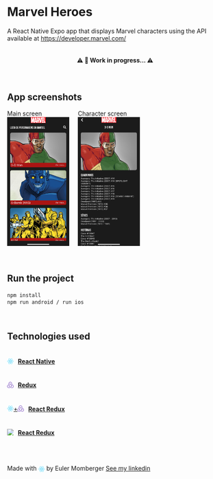 # Marvel Heroes

A React Native Expo app that displays Marvel characters using the API available at https://developer.marvel.com/

<div style="display: flex; justify-content: center;">
  <h4>⚠️ 🚀 Work in progress... ⚠️</h4>
</div>

<br>

## App screenshots

<div style="display: flex;">
  <div style="display: flex; flex-direction: column; margin-right: 10px;">
    <span>Main screen</span>
    <img src="./github/Screenshot1.png" height="300px">
  </div>
  <div style="display: flex; flex-direction: column; margin-left: 10px;">
    <span>Character screen</span>
    <img src="./github/Screenshot2.png" height="300px">
  </div>
</div>

<br>
<br>

## Run the project
```
npm install
npm run android / run ios
```

<br>

## Technologies used
<div style="display: flex; flex-direction: column;">
  <a href="https://reactnative.dev" style="display: flex; align-items: center;">
    <img align="center" alt="React native logo" height="15" width="15" src="https://raw.githubusercontent.com/devicons/devicon/master/icons/react/react-original.svg">
    <h4 style="margin-left: 10px;">React Native</h4>
  </a>
  <a href="https://redux.js.org/" style="display: flex; align-items: center;">
    <img align="center" alt="Redux logo" height="15" width="15" src="https://raw.githubusercontent.com/devicons/devicon/master/icons/redux/redux-original.svg">
    <h4 style="margin-left: 10px;">Redux</h4>
  </a>
  <a href="https://react-redux.js.org/" style="display: flex; align-items: center;">
    <img align="center" alt="React redux logo" height="15" width="15" src="https://raw.githubusercontent.com/devicons/devicon/master/icons/react/react-original.svg">
    +
    <img align="center" alt="React native logo" height="15" width="15" src="https://raw.githubusercontent.com/devicons/devicon/master/icons/redux/redux-original.svg">
    <h4 style="margin-left: 10px;">React Redux</h4>
  </a>
  <a href="https://expo.dev/" style="display: flex; align-items: center;">
    <img align="center" alt="Expo logo" height="15" width="15" src="https://raw.githubusercontent.com/simple-icons/simple-icons/develop/icons/expo.svg">
    <h4 style="margin-left: 10px;">React Redux</h4>
  </a>
</div>

<br>
<br>

Made with <img align="center" alt="React native logo" height="15" width="15" src="https://raw.githubusercontent.com/devicons/devicon/master/icons/react/react-original.svg"> by Euler Momberger [See my linkedin](https://www.linkedin.com/in/euler-momberger/)
